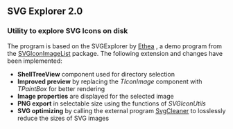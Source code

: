 ## SVG Explorer 2.0

### Utility to explore SVG Icons on disk

The program is based on the SVGExplorer by 
[Ethea](https://www.ethea.it/docs/SVGIconImageList)
, a demo program from the [SVGIconImageList](https://github.com/EtheaDev/SVGIconImageList) package. The following extension and changes have been implemented:
- **ShellTreeView** component used for directory selection
- **Improved preview** by replacing the *TIconImage* component with *TPaintBox* for better rendering
- **Image properties** are displayed for the selected image
- **PNG export** in selectable size using the functions of *SVGIconUtils*
- **SVG optimizing** by calling the external program [SvgCleaner](https://github.com/RazrFalcon/svgcleaner) to losslessly reduce the sizes of SVG images 


